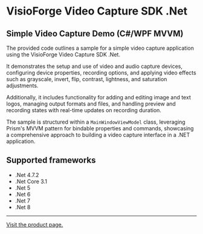 ﻿# VisioForge Video Capture SDK .Net

## Simple Video Capture Demo (C#/WPF MVVM)

The provided code outlines a sample for a simple video capture application using the VisioForge Video Capture SDK .Net.

It demonstrates the setup and use of video and audio capture devices, configuring device properties, recording options, and applying video effects such as grayscale, invert, flip, contrast, lightness, and saturation adjustments.

Additionally, it includes functionality for adding and editing image and text logos, managing output formats and files, and handling preview and recording states with real-time updates on recording duration.

The sample is structured within a `MainWindowViewModel` class, leveraging Prism's MVVM pattern for bindable properties and commands, showcasing a comprehensive approach to building a video capture interface in a .NET application.

## Supported frameworks

* .Net 4.7.2
* .Net Core 3.1
* .Net 5
* .Net 6
* .Net 7
* .Net 8

---

[Visit the product page.](https://www.visioforge.com/video-capture-sdk-net)
